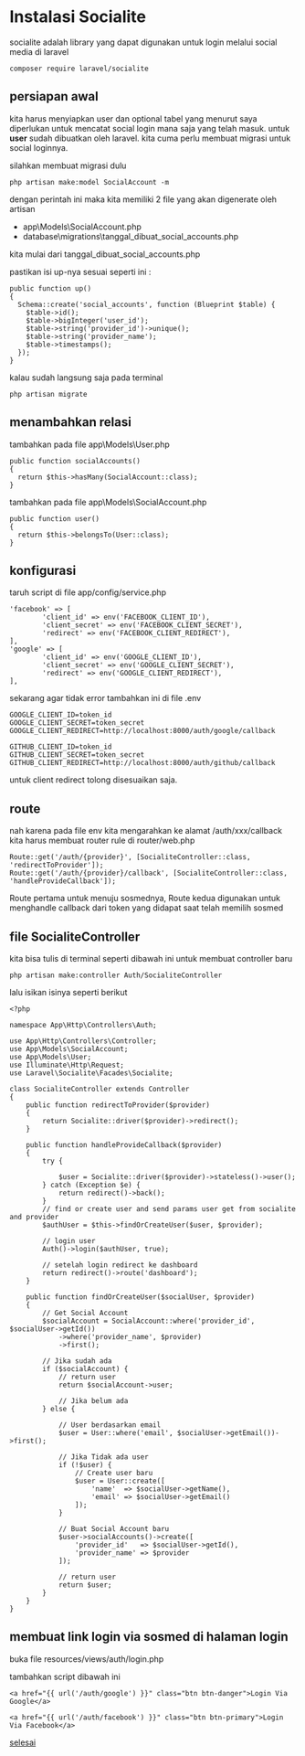 # Instalasi Socialite

socialite adalah library yang dapat digunakan untuk login melalui social media di laravel

```
composer require laravel/socialite
```

## persiapan awal

kita harus menyiapkan user dan optional tabel yang menurut saya diperlukan untuk mencatat social login mana saja yang telah masuk. untuk **user** sudah dibuatkan oleh laravel. kita cuma perlu membuat migrasi untuk social loginnya.

silahkan membuat migrasi dulu

```
php artisan make:model SocialAccount -m
```

dengan perintah ini maka kita memiliki 2 file yang akan digenerate oleh artisan

- app\Models\SocialAccount.php
- database\migrations\tanggal_dibuat_social_accounts.php

kita mulai dari tanggal_dibuat_social_accounts.php

pastikan isi up-nya sesuai seperti ini :

```
public function up()
{
  Schema::create('social_accounts', function (Blueprint $table) {
    $table->id();
    $table->bigInteger('user_id');
    $table->string('provider_id')->unique();
    $table->string('provider_name');
    $table->timestamps();
  });
}
```

kalau sudah langsung saja pada terminal

```
php artisan migrate
```

## menambahkan relasi

tambahkan pada file app\Models\User.php

```
public function socialAccounts()
{
  return $this->hasMany(SocialAccount::class);
}
```

tambahkan pada file app\Models\SocialAccount.php

```
public function user()
{
  return $this->belongsTo(User::class);
}
```

## konfigurasi

taruh script di file app/config/service.php

```
'facebook' => [
        'client_id' => env('FACEBOOK_CLIENT_ID'),
        'client_secret' => env('FACEBOOK_CLIENT_SECRET'),
        'redirect' => env('FACEBOOK_CLIENT_REDIRECT'),
],
'google' => [
        'client_id' => env('GOOGLE_CLIENT_ID'),
        'client_secret' => env('GOOGLE_CLIENT_SECRET'),
        'redirect' => env('GOOGLE_CLIENT_REDIRECT'),
],
```

sekarang agar tidak error tambahkan ini di file .env

```
GOOGLE_CLIENT_ID=token_id
GOOGLE_CLIENT_SECRET=token_secret
GOOGLE_CLIENT_REDIRECT=http://localhost:8000/auth/google/callback

GITHUB_CLIENT_ID=token_id
GITHUB_CLIENT_SECRET=token_secret
GITHUB_CLIENT_REDIRECT=http://localhost:8000/auth/github/callback
```

untuk client redirect tolong disesuaikan saja.

## route

nah karena pada file env kita mengarahkan ke alamat /auth/xxx/callback kita harus membuat router rule di router/web.php

```
Route::get('/auth/{provider}', [SocialiteController::class, 'redirectToProvider']);
Route::get('/auth/{provider}/callback', [SocialiteController::class, 'handleProvideCallback']);
```

Route pertama untuk menuju sosmednya, Route kedua digunakan untuk menghandle callback dari token yang didapat saat telah memilih sosmed

## file SocialiteController

kita bisa tulis di terminal seperti dibawah ini untuk membuat controller baru

```
php artisan make:controller Auth/SocialiteController
```

lalu isikan isinya seperti berikut

```
<?php

namespace App\Http\Controllers\Auth;

use App\Http\Controllers\Controller;
use App\Models\SocialAccount;
use App\Models\User;
use Illuminate\Http\Request;
use Laravel\Socialite\Facades\Socialite;

class SocialiteController extends Controller
{
    public function redirectToProvider($provider)
    {
        return Socialite::driver($provider)->redirect();
    }

    public function handleProvideCallback($provider)
    {
        try {

            $user = Socialite::driver($provider)->stateless()->user();
        } catch (Exception $e) {
            return redirect()->back();
        }
        // find or create user and send params user get from socialite and provider
        $authUser = $this->findOrCreateUser($user, $provider);

        // login user
        Auth()->login($authUser, true);

        // setelah login redirect ke dashboard
        return redirect()->route('dashboard');
    }

    public function findOrCreateUser($socialUser, $provider)
    {
        // Get Social Account
        $socialAccount = SocialAccount::where('provider_id', $socialUser->getId())
            ->where('provider_name', $provider)
            ->first();

        // Jika sudah ada
        if ($socialAccount) {
            // return user
            return $socialAccount->user;

            // Jika belum ada
        } else {

            // User berdasarkan email
            $user = User::where('email', $socialUser->getEmail())->first();

            // Jika Tidak ada user
            if (!$user) {
                // Create user baru
                $user = User::create([
                    'name'  => $socialUser->getName(),
                    'email' => $socialUser->getEmail()
                ]);
            }

            // Buat Social Account baru
            $user->socialAccounts()->create([
                'provider_id'   => $socialUser->getId(),
                'provider_name' => $provider
            ]);

            // return user
            return $user;
        }
    }
}
```

## membuat link login via sosmed di halaman login

buka file resources/views/auth/login.php

tambahkan script dibawah ini

```
<a href="{{ url('/auth/google') }}" class="btn btn-danger">Login Via Google</a>

<a href="{{ url('/auth/facebook') }}" class="btn btn-primary">Login Via Facebook</a>
```

[selesai](guide.md)

